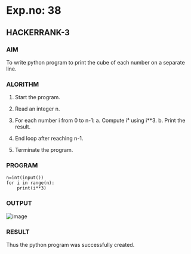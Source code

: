# Exp.no: 38
## HACKERRANK-3

### AIM

To write python program to print the cube of each number on a separate line.

### ALORITHM 

1. Start the program.

2. Read an integer n.

3. For each number i from 0 to n-1:
   a. Compute i³ using i**3.
   b. Print the result.

4. End loop after reaching n-1.

5. Terminate the program.
   
### PROGRAM

```
n=int(input())
for i in range(n):
    print(i**3)
```

### OUTPUT

![image](https://github.com/user-attachments/assets/8d3a975e-9151-4eda-a5b9-ab69f3954b27)

### RESULT
Thus the python program was successfully created.
